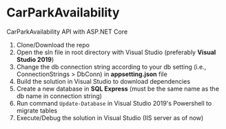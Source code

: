 # CarParkAvailability
CarParkAvailability API with ASP.NET Core

1. Clone/Download the repo
2. Open the sln file in root directory with Visual Studio (preferably **Visual Studio 2019**)
3. Change the db connection string according to your db setting (i.e., ConnectionStrings > DbConn) in **appsetting.json** file
4. Build the solution in Visual Studio to download dependencies
5. Create a new database in **SQL Express** (must be the same name as the db name in connection string)
6. Run command `Update-Database` in Visual Studio 2019's Powershell to migrate tables
7. Execute/Debug the solution in Visual Studio (IIS server as of now)
